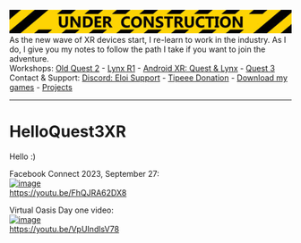 ![WIP](https://github.com/EloiStree/EloiStree/blob/master/Images/WIP.png)   
As the new wave of XR devices start, I re-learn to work in the industry. As I do, I give you my notes to follow the path I take if you want to join the adventure.  
Workshops: [Old Quest 2](https://github.com/EloiStree/CodeAndQuestsEveryDay) - [Lynx R1](https://github.com/EloiStree/HelloLynxR1) - [Android XR: Quest & Lynx](https://github.com/EloiStree/HelloAndroidXR) - [Quest 3](https://github.com/EloiStree/HelloQuest3)  
Contact & Support: [Discord: Eloi Support](https://eloistree.github.io/r/discord) - [Tipeee Donation](https://en.tipeee.com/eloistree) - [Download my games](https://eloistree.github.io/r/download/) - [Projects](https://github.com/EloiStree/ProjectsID)  

----------------------------

# HelloQuest3XR

Hello :) 

Facebook Connect 2023, September 27:  
[![image](https://github.com/EloiStree/HelloQuest3/assets/20149493/9c9ef27f-7bc9-4e49-a6f8-b079fd17680b)](https://youtu.be/FhQJRA62DX8)  
https://youtu.be/FhQJRA62DX8  

Virtual Oasis Day one video:  
[![image](https://github.com/EloiStree/HelloQuest3/assets/20149493/924519af-67be-4a1f-91b4-7973a80ab25e)](https://youtu.be/VpUIndlsV78)  
https://youtu.be/VpUIndlsV78  
